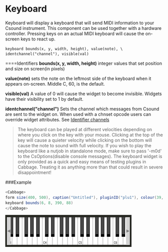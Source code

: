 #  Keyboard

Keyboard will display a keyboard that will send MIDI information to your Csound instrument. This component can be used together with a hardware controller. Pressing keys on an actual MIDI keyboard will cause the on-screen keys to react up. 


```chsarp
keyboard bounds(x, y, width, height), value(note), \
identchannel("channel"), visible(val)
```
<!--(End of syntax)/-->

====Identifiers
**bounds(x, y, width, height)** integer values that set position and size on screen(in pixels)

**value(note)** sets the note on the leftmost side of the keyboard when it appears on-screen. Middle C, 60, is the default. 

**visible(val)** A value of 0 will cause the widget to become invisible. Widgets have their visibility set to 1 by default. 

**identchannel("channel")** Sets the channel which messages from Csound are sent to the widget on. When used with a chnset opcode users can override widget attributes. See [Identifier channels](./identchannels.md) 
<!--(End of identifiers)/-->

>The keyboard can be played at different velocities depending on where you click on the key with your mouse. Clicking at the top of the key will cause a quieter velocity while clicking on the bottom will cause the note to sound with full velocity. If you wish to play the keyboard like a nutjob in standalone mode, make sure to pass '-m0d' to the CsOptions(disable console messages). The keyboard widget is only provided as a quick and easy means of testing plugins in Cabbage. Treating it as anything more than that could result in severe disappointment!  

###Example
```csharp
<Cabbage>
form size(400, 500), caption("Untitled"), pluginID("plu1"), colour(39, 40, 34)
keyboard bounds(6, 8, 390, 88)
</Cabbage>
```
![](images/keyboardExample.png)
